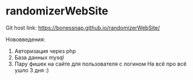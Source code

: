 # randomizerWebSite

Git host link: https://bonessnap.github.io/randomizerWebSite/

Нововведения:
1. Авторизация через php
2. База данных mysql
3. Пару фишек на сайте для пользователя с логином
На всё про всё ушло 3 дня :)
